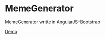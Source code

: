 # MemeGenerator

MemeGenerator writte in AngularJS+Bootstrap

[Demo](https://mtco.github.io/MemeGenerator)

